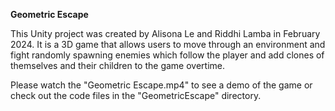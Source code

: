 **Geometric Escape**

This Unity project was created by Alisona Le and Riddhi Lamba in February 2024. It is a 3D game that allows users to move through an environment and fight randomly spawning enemies which follow the player and add clones of themselves and their children to the game overtime.

Please watch the "Geometric Escape.mp4" to see a demo of the game or check out the code files in the "GeometricEscape" directory.

